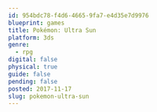 ```yaml
---
id: 954bdc78-f4d6-4665-9fa7-e4d35e7d9976
blueprint: games
title: Pokémon: Ultra Sun
platform: 3ds
genre:
  - rpg
digital: false
physical: true
guide: false
pending: false
posted: 2017-11-17
slug: pokemon-ultra-sun
---
```

